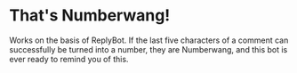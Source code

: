 That's Numberwang!
========

Works on the basis of ReplyBot. If the last five characters of a comment can successfully be turned into a number, they are Numberwang, and this bot is ever ready to remind you of this.